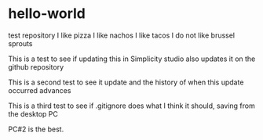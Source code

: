 # hello-world
test repository
I like pizza
I like nachos
I like tacos
I do not like brussel sprouts

This is a test to see if updating this in Simplicity studio also updates it on the github repository

This is a second test to see it update and the history of when this update occurred advances

This is a third test to see if .gitignore does what I think it should, saving from the desktop PC

PC#2 is the best.